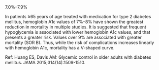 7.0%–7.9%

In patients ≥65 years of age treated with medication for type 2 diabetes mellitus, hemoglobin A1c values of 7%–8% have shown the greatest reduction in mortality in multiple studies. It is suggested that frequent hypoglycemia is associated with lower hemoglobin A1c values, and that presents a greater risk. Values over 9% are associated with greater mortality (SOR B). Thus, while the risk of complications increases linearly with hemoglobin A1c, mortality has a V-shaped curve.

Ref: Huang ES, Davis AM: Glycemic control in older adults with diabetes mellitus. JAMA 2015;314(14):1509-1510.